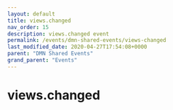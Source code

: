 ```yaml
---
layout: default
title: views.changed 
nav_order: 15
description: views.changed event
permalink: /events/dmn-shared-events/views-changed
last_modified_date: 2020-04-27T17:54:08+0000
parent: "DMN Shared Events"
grand_parent: "Events"
---
```


# views.changed
